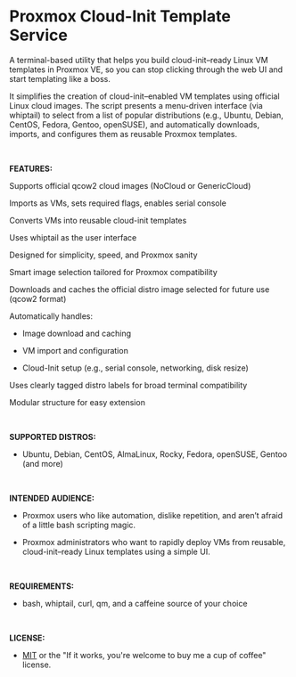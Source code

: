 <h1>Proxmox Cloud-Init Template Service</h1>

A terminal-based utility that helps you build cloud-init–ready Linux VM templates in Proxmox VE, so you can stop clicking through the web UI and start templating like a boss.

It simplifies the creation of cloud-init–enabled VM templates using official Linux cloud images. The script presents a menu-driven interface (via whiptail) to select from a list of popular distributions (e.g., Ubuntu, Debian, CentOS, Fedora, Gentoo, openSUSE), and automatically downloads, imports, and configures them as reusable Proxmox templates.
<p>&nbsp;</p>
<b>FEATURES:</b>

Supports official qcow2 cloud images (NoCloud or GenericCloud)

Imports as VMs, sets required flags, enables serial console

Converts VMs into reusable cloud-init templates

Uses whiptail as the user interface

Designed for simplicity, speed, and Proxmox sanity

Smart image selection tailored for Proxmox compatibility

Downloads and caches the official distro image selected for future use (qcow2 format)

Automatically handles:

- Image download and caching

- VM import and configuration

- Cloud-Init setup (e.g., serial console, networking, disk resize)

Uses clearly tagged distro labels for broad terminal compatibility

Modular structure for easy extension
<p>&nbsp;</p>

<b>SUPPORTED DISTROS:</b>
  - Ubuntu, Debian, CentOS, AlmaLinux, Rocky, Fedora, openSUSE, Gentoo (and more)
<p>&nbsp;</p>

<b>INTENDED AUDIENCE:</b>
  - Proxmox users who like automation, dislike repetition, and aren’t afraid of a little bash scripting magic.

  - Proxmox administrators who want to rapidly deploy VMs from reusable, cloud-init–ready Linux templates using a simple UI.
<p>&nbsp;</p>

<b>REQUIREMENTS:</b>
  - bash, whiptail, curl, qm, and a caffeine source of your choice
<p>&nbsp;</p>

<b>LICENSE:</b>
  - <a href="https://raw.githubusercontent.com/lcp2000/Proxmox/refs/heads/Licensing/MIT%20LICENSE">MIT</a> or the "If it works, you're welcome to buy me a cup of coffee" license.
